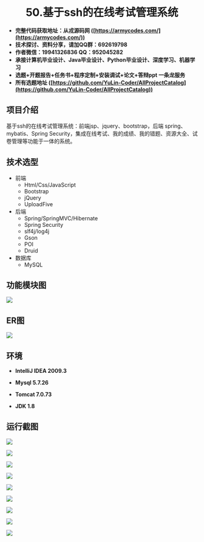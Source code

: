 <p><h1 align="center">50.基于ssh的在线考试管理系统</h1></p>

- <b>完整代码获取地址：从戎源码网 ([https://armycodes.com/](https://armycodes.com/))</b>
- <b>技术探讨、资料分享，请加QQ群：692619798</b> 
- <b>作者微信：19941326836  QQ：952045282</b> 
- <b>承接计算机毕业设计、Java毕业设计、Python毕业设计、深度学习、机器学习</b>
- <b>选题+开题报告+任务书+程序定制+安装调试+论文+答辩ppt 一条龙服务</b>
- <b>所有选题地址 ([https://github.com/YuLin-Coder/AllProjectCatalog](https://github.com/YuLin-Coder/AllProjectCatalog)) </b>

## 项目介绍
基于ssh的在线考试管理系统：前端jsp、jquery、bootstrap，后端 spring、mybatis、Spring Security，集成在线考试、我的成绩、我的错题、资源大全、试卷管理等功能于一体的系统。

## 技术选型

* 前端
    * Html/Css/JavaScript
    * Bootstrap
    * jQuery
    * UploadFive
* 后端
    * Spring/SpringMVC/Hibernate
    * Spring Security
    * slf4j/log4j
    * Gson
    * POI
    * Druid
* 数据库
    * MySQL

## 功能模块图
![](screenshot/0.png)

## ER图
![](screenshot/00.png)

## 环境

- <b>IntelliJ IDEA 2009.3</b>

- <b>Mysql 5.7.26</b>

- <b>Tomcat 7.0.73</b>

- <b>JDK 1.8</b>

## 运行截图
![](screenshot/1.png)

![](screenshot/2.png)

![](screenshot/3.png)

![](screenshot/4.png)

![](screenshot/5.png)

![](screenshot/6.png)

![](screenshot/7.png)

![](screenshot/8.png)

![](screenshot/9.png)
